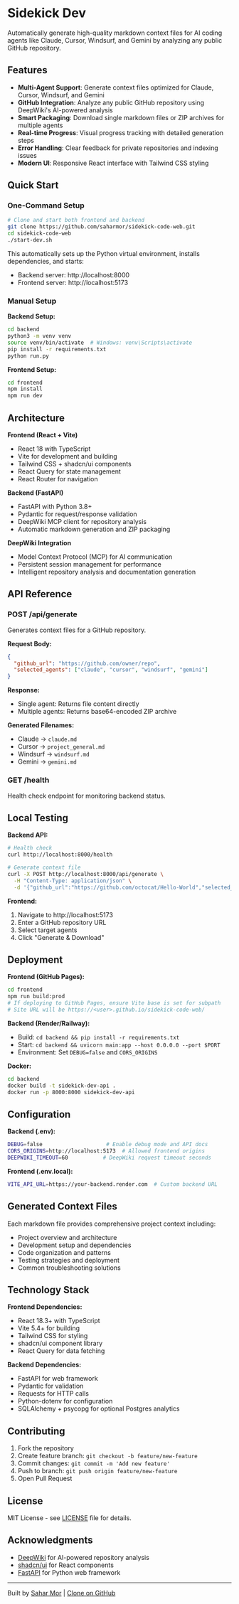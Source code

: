 # Sidekick Dev

Automatically generate high-quality markdown context files for AI coding agents like Claude, Cursor, Windsurf, and Gemini by analyzing any public GitHub repository.

## Features

- **Multi-Agent Support**: Generate context files optimized for Claude, Cursor, Windsurf, and Gemini
- **GitHub Integration**: Analyze any public GitHub repository using DeepWiki's AI-powered analysis
- **Smart Packaging**: Download single markdown files or ZIP archives for multiple agents
- **Real-time Progress**: Visual progress tracking with detailed generation steps
- **Error Handling**: Clear feedback for private repositories and indexing issues
- **Modern UI**: Responsive React interface with Tailwind CSS styling

## Quick Start

### One-Command Setup

```bash
# Clone and start both frontend and backend
git clone https://github.com/saharmor/sidekick-code-web.git
cd sidekick-code-web
./start-dev.sh
```

This automatically sets up the Python virtual environment, installs dependencies, and starts:
- Backend server: http://localhost:8000
- Frontend server: http://localhost:5173

### Manual Setup

**Backend Setup:**
```bash
cd backend
python3 -m venv venv
source venv/bin/activate  # Windows: venv\Scripts\activate
pip install -r requirements.txt
python run.py
```

**Frontend Setup:**
```bash
cd frontend
npm install
npm run dev
```

## Architecture

**Frontend (React + Vite)**
- React 18 with TypeScript
- Vite for development and building
- Tailwind CSS + shadcn/ui components
- React Query for state management
- React Router for navigation

**Backend (FastAPI)**
- FastAPI with Python 3.8+
- Pydantic for request/response validation
- DeepWiki MCP client for repository analysis
- Automatic markdown generation and ZIP packaging

**DeepWiki Integration**
- Model Context Protocol (MCP) for AI communication
- Persistent session management for performance
- Intelligent repository analysis and documentation generation

## API Reference

### POST /api/generate

Generates context files for a GitHub repository.

**Request Body:**
```json
{
  "github_url": "https://github.com/owner/repo",
  "selected_agents": ["claude", "cursor", "windsurf", "gemini"]
}
```

**Response:**
- Single agent: Returns file content directly
- Multiple agents: Returns base64-encoded ZIP archive

**Generated Filenames:**
- Claude → `claude.md`
- Cursor → `project_general.md`
- Windsurf → `windsurf.md`
- Gemini → `gemini.md`

### GET /health

Health check endpoint for monitoring backend status.

## Local Testing

**Backend API:**
```bash
# Health check
curl http://localhost:8000/health

# Generate context file
curl -X POST http://localhost:8000/api/generate \
  -H "Content-Type: application/json" \
  -d '{"github_url":"https://github.com/octocat/Hello-World","selected_agents":["claude"]}'
```

**Frontend:**
1. Navigate to http://localhost:5173
2. Enter a GitHub repository URL
3. Select target agents
4. Click "Generate & Download"

## Deployment

**Frontend (GitHub Pages):**
```bash
cd frontend
npm run build:prod
# If deploying to GitHub Pages, ensure Vite base is set for subpath
# Site URL will be https://<user>.github.io/sidekick-code-web/
```

**Backend (Render/Railway):**
- Build: `cd backend && pip install -r requirements.txt`
- Start: `cd backend && uvicorn main:app --host 0.0.0.0 --port $PORT`
- Environment: Set `DEBUG=false` and `CORS_ORIGINS`

**Docker:**
```bash
cd backend
docker build -t sidekick-dev-api .
docker run -p 8000:8000 sidekick-dev-api
```

## Configuration

**Backend (.env):**
```bash
DEBUG=false                    # Enable debug mode and API docs
CORS_ORIGINS=http://localhost:5173  # Allowed frontend origins
DEEPWIKI_TIMEOUT=60           # DeepWiki request timeout seconds
```

**Frontend (.env.local):**
```bash
VITE_API_URL=https://your-backend.render.com  # Custom backend URL
```

## Generated Context Files

Each markdown file provides comprehensive project context including:

- Project overview and architecture
- Development setup and dependencies
- Code organization and patterns
- Testing strategies and deployment
- Common troubleshooting solutions

## Technology Stack

**Frontend Dependencies:**
- React 18.3+ with TypeScript
- Vite 5.4+ for building
- Tailwind CSS for styling
- shadcn/ui component library
- React Query for data fetching

**Backend Dependencies:**
- FastAPI for web framework
- Pydantic for validation
- Requests for HTTP calls
- Python-dotenv for configuration
 - SQLAlchemy + psycopg for optional Postgres analytics

## Contributing

1. Fork the repository
2. Create feature branch: `git checkout -b feature/new-feature`
3. Commit changes: `git commit -m 'Add new feature'`
4. Push to branch: `git push origin feature/new-feature`
5. Open Pull Request

## License

MIT License - see [LICENSE](LICENSE) file for details.

## Acknowledgments

- [DeepWiki](https://deepwiki.com) for AI-powered repository analysis
- [shadcn/ui](https://ui.shadcn.com) for React components
- [FastAPI](https://fastapi.tiangolo.com) for Python web framework

---

Built by [Sahar Mor](https://github.com/saharmor) | [Clone on GitHub](https://github.com/saharmor/sidekick-code-web)